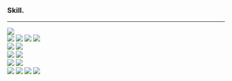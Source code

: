 ### Skill.
---
![](https://img.shields.io/badge/Java-00599C?style=flat&logo=Java&logoColor=white) 
<br>
![](https://img.shields.io/badge/Spring-6DB33F?style=flat&logo=Spring&logoColor=white) ![](https://img.shields.io/badge/SpringBoot-6DB33F?style=flat&logo=SpringBoot&logoColor=white) ![](https://img.shields.io/badge/SpringSecurity-6DB33F?style=flat&logo=SpringSecurity&logoColor=white) ![](https://img.shields.io/badge/JPA-59666C?style=flat&logo=hibernate&logoColor=white)
<br>
![](https://img.shields.io/badge/Mysql-4479A1?style=flat&logo=Mysql&logoColor=white) ![](https://img.shields.io/badge/H2-4479A1?style=flat&logo=H2&logoColor=white)
<br>
![](https://img.shields.io/badge/JavaScript-F7DF1E?style=flat&logo=JavaScript&logoColor=white) ![](https://img.shields.io/badge/thymeleaf-005F0F?style=flat&logo=thymeleaf&logoColor=white)
<br>
![](https://img.shields.io/badge/Docker-2496ED?style=flat&logo=docker&logoColor=white) ![](https://img.shields.io/badge/AWS-232F3E?style=flat&logo=amazonaws&logoColor=white)
<br>
 ![](https://img.shields.io/badge/Github-181717?style=flat&logo=github&logoColor=white) ![](https://img.shields.io/badge/Notion-000000?style=flat&logo=notion&logoColor=white) ![](https://img.shields.io/badge/Slack-4A154B?style=flat&logo=Slack&logoColor=white) ![](https://img.shields.io/badge/Figma-F24E1E?style=flat&logo=Figma&logoColor=white)
